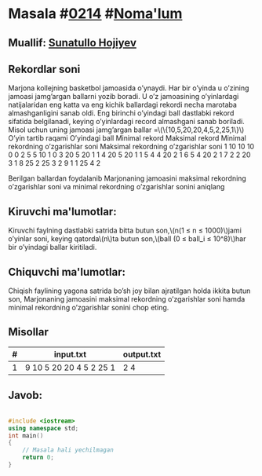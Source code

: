 
<h1>Masala #<a href="https://robocontest.uz/tasks/0214">0214</a> #<a href="https://robocontest.uz/tasks?category=1">Noma'lum</a></h1>
<h2> Muallif: <a href="https://robocontest.uz/profile/sunnat">Sunatullo Hojiyev</a></h2>
<h2>Rekordlar soni</h2>
<p>Marjona kollejning basketbol jamoasida o’ynaydi. Har bir o’yinda u o’zining jamoasi jamg’argan ballarni yozib boradi. U o’z jamoasining o’yinlardagi natijalaridan eng katta va eng kichik ballardagi rekordi necha marotaba almashganligini sanab oldi. Eng birinchi o’yindagi ball dastlabki rekord sifatida belgilanadi, keying o’yinlardagi record almashgani sanab boriladi.
Misol uchun uning jamoasi jamg’argan ballar =\(\{10,5,20,20,4,5,2,25,1\}\)
O’yin tartib raqami
O’yindagi ball
Minimal rekord
Maksimal rekord
Minimal rekordning o’zgarishlar soni
Maksimal rekordning o’zgarishlar soni
1
10
10
10
0
0
2
5
5
10
1
0
3
20
5
20
1
1
4
20
5
20
1
1
5
4
4
20
2
1
6
5
4
20
2
1
7
2
2
20
3
1
8
25
2
25
3
2
9
1
1
25
4
2

Berilgan ballardan foydalanib Marjonaning jamoasini maksimal rekordning o’zgarishlar soni va minimal rekordning o’zgarishlar sonini aniqlang</p>
<h2>Kiruvchi ma'lumotlar:</h2>
<p>Kiruvchi faylning dastlabki satrida bitta butun son,\(n(1 ≤ n ≤ 1000)\)jami o’yinlar soni, keying qatorda\(n\)ta butun son,\(ball (0 ≤ ball_i ≤ 10^8)\)har bir o’yindagi ballar kiritiladi.</p>
<h2>Chiquvchi ma'lumotlar:</h2>
<p>Chiqish faylining yagona satrida bo’sh joy bilan ajratilgan holda ikkita butun son, Marjonaning jamoasini maksimal rekordning o’zgarishlar soni hamda minimal rekordning o’zgarishlar sonini chop eting.</p>
<h2>Misollar</h2>
<table>
    <thead>
        <tr>
            <th>#</th>
            <th>input.txt</th>
            <th>output.txt</th>
        </tr>
    </thead>
    <tbody>
            <tr>
                <td>1</td>
                <td>9
10 5 20 20 4 5 2 25 1</td>
                <td>2 4</td>
            </tr>
    </tbody>
    </table>
    
<h2>Javob:</h2>

######
```cpp
#include <iostream>
using namespace std;
int main()
{
    // Masala hali yechilmagan
    return 0;
}
```
